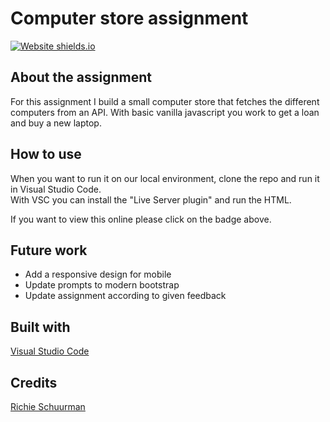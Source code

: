 # Computer store assignment

[![Website shields.io](https://img.shields.io/website-up-down-green-red/http/shields.io.svg)](https://richieschuurman.github.io/komputerstore-assignment/)

## About the assignment
For this assignment I build a small computer store that fetches the different computers from an API.
With basic vanilla javascript you work to get a loan and buy a new laptop.

## How to use
When you want to run it on our local environment, clone the repo and run it in Visual Studio Code. <br />
With VSC you can install the "Live Server plugin" and run the HTML.

If you want to view this online please click on the badge above.

## Future work
- Add a responsive design for mobile
- Update prompts to modern bootstrap
- Update assignment according to given feedback

## Built with
[Visual Studio Code](https://code.visualstudio.com/)

## Credits
[Richie Schuurman](https://github.com/RichieSchuurman)
